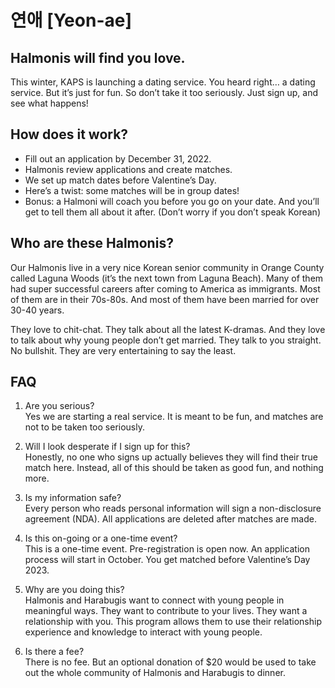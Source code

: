 ---
---

# 연애 [Yeon-ae]
## Halmonis will find you love.

This winter, KAPS is launching a dating service. You heard right… a dating service. But it’s just for fun. So don’t take it too seriously. Just sign up, and see what happens!

## How does it work?
- Fill out an application by December 31, 2022. 
- Halmonis review applications and create matches. 
- We set up match dates before Valentine’s Day. 
- Here’s a twist: some matches will be in group dates!
- Bonus: a Halmoni will coach you before you go on your date. And you’ll get to tell them all about it after. (Don’t worry if you don’t speak Korean)

## Who are these Halmonis?
Our Halmonis live in a very nice Korean senior community in Orange County called Laguna Woods (it’s the next town from Laguna Beach). Many of them had super successful careers after coming to America as immigrants. Most of them are in their 70s-80s. And most of them have been married for over 30-40 years. 

They love to chit-chat. They talk about all the latest K-dramas. And they love to talk about why young people don’t get married. They talk to you straight. No bullshit. They are very entertaining to say the least.

## FAQ
1. Are you serious? \
   Yes we are starting a real service. It is meant to be fun, and matches are not to be taken too seriously.

2. Will I look desperate if I sign up for this? \
   Honestly, no one who signs up actually believes they will find their true match here. Instead, all of this should be taken as good fun, and nothing more.

3. Is my information safe? \
   Every person who reads personal information will sign a non-disclosure agreement (NDA). All applications are deleted after matches are made. 

4. Is this on-going or a one-time event? \
   This is a one-time event. Pre-registration is open now. An application process will start in October. You get matched before Valentine’s Day 2023. 

5. Why are you doing this? \
   Halmonis and Harabugis want to connect with young people in meaningful ways. They want to contribute to your lives. They want a relationship with you. This program allows them to use their relationship experience and knowledge to interact with young people. 

6. Is there a fee? \
   There is no fee. But an optional donation of $20 would be used to take out the whole community of Halmonis and Harabugis to dinner.
